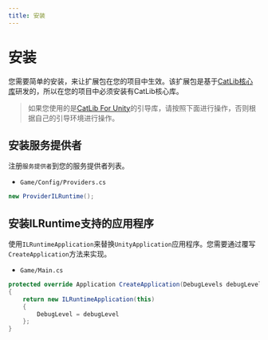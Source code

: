 ```yaml
---
title: 安装
---
```


# 安装

您需要简单的安装，来让扩展包在您的项目中生效。该扩展包是基于[CatLib核心库](https://catlib.io)研发的，所以在您的项目中必须安装有CatLib核心库。

> 如果您使用的是[CatLib For Unity](https://github.com/catlib/catlib)的引导库，请按照下面进行操作，否则根据自己的引导环境进行操作。

## 安装服务提供者

注册`服务提供者`到您的服务提供者列表。

- `Game/Config/Providers.cs`

```csharp
new ProviderILRuntime();
```

## 安装ILRuntime支持的应用程序

使用`ILRuntimeApplication`来替换`UnityApplication`应用程序。您需要通过覆写`CreateApplication`方法来实现。

- `Game/Main.cs`

```csharp
protected override Application CreateApplication(DebugLevels debugLevel)
{
    return new ILRuntimeApplication(this)
    {
        DebugLevel = debugLevel
    };
}
```